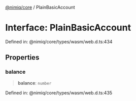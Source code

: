 [@nimiq/core](../globals.md) / PlainBasicAccount

# Interface: PlainBasicAccount

Defined in: @nimiq/core/types/wasm/web.d.ts:434

## Properties

### balance

> **balance**: `number`

Defined in: @nimiq/core/types/wasm/web.d.ts:435

